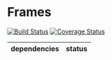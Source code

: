 Frames
======

[![Build Status](https://travis-ci.org/NetCommons3/Frames.svg)](https://travis-ci.org/NetCommons3/Frames)
[![Coverage Status](https://coveralls.io/repos/NetCommons3/Frames/badge.png)](https://coveralls.io/r/NetCommons3/Frames)

| dependencies | status |
| ------------ | ------ |
